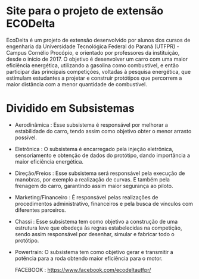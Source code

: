 # Site para o projeto de extensão ECODelta
EcoDelta é um projeto de extensão desenvolvido por alunos dos cursos de engenharia da Universidade Tecnológica Federal do Paraná (UTFPR) - Campus Cornélio Procópio, e orientado por professores da instituição, desde o início de 2017. O objetivo é desenvolver um carro com uma maior eficiência energética, utilizando a gasolina como combustível, e então participar das principais competições, voltadas à pesquisa energética, que estimulam estudantes a projetar e construir protótipos que percorrem a maior distância com a menor quantidade de combustível.

# Dividido em Subsistemas

- Aerodinâmica : 
  Esse subsistema é responsável por melhorar a estabilidade do carro, tendo assim como objetivo obter o menor arrasto possível.
- Eletrônica : 
  O subsistema é encarregado pela injeção eletrônica, sensoriamento e obtenção de dados do protótipo, dando importância a maior eficiência energética.
- Direção/Freios :
  Esse subsistema será responsável pela execução de manobras, por exemplo a realização de curvas. E também pela frenagem do carro, garantindo assim maior segurança ao piloto.
- Marketing/Financeiro :
  É responsável pelas realizações de procedimentos administrativo, financeiros e pela busca de vínculos com diferentes parceiros.
- Chassi : 
  Esse subsistema tem como objetivo a construção de uma estrutura leve que obedeça às regras estabelecidas na competição, sendo assim responsável por desenhar, simular e fabricar todo o protótipo.
- Powertrain:
  O subsistema tem como objetivo gerar e transmitir a potência para a roda obtendo maior eficiência para o motor.
  
  
  FACEBOOK : https://www.facebook.com/ecodeltautfpr/ 
